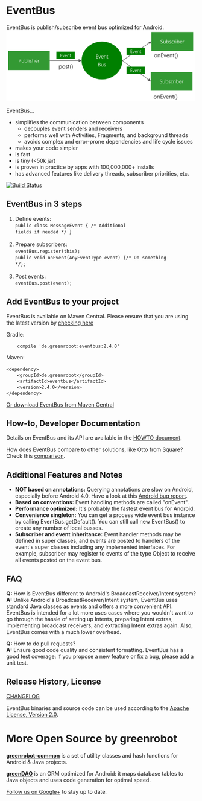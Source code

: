 EventBus
========
EventBus is publish/subscribe event bus optimized for Android.<br/>
<img src="EventBus-Publish-Subscribe.png" width="500" height="187"/>

EventBus...

 * simplifies the communication between components
    * decouples event senders and receivers
    * performs well with Activities, Fragments, and background threads
    * avoids complex and error-prone dependencies and life cycle issues
 * makes your code simpler
 * is fast
 * is tiny (<50k jar)
 * is proven in practice by apps with 100,000,000+ installs
 * has advanced features like delivery threads, subscriber priorities, etc.

 [![Build Status](https://travis-ci.org/greenrobot/EventBus.svg?branch=master)](https://travis-ci.org/greenrobot/EventBus)

EventBus in 3 steps
-------------------
1. Define events:<br/>
<code>public class MessageEvent { /* Additional fields if needed */ }</code><br/><br/>
2. Prepare subscribers:<br/>
<code>eventBus.register(this);</code><br/>
<code>public void onEvent(AnyEventType event) {/* Do something */};</code><br/><br/>
3. Post events:<br/>
<code>eventBus.post(event);</code>

Add EventBus to your project
----------------------------
EventBus is available on Maven Central. Please ensure that you are using the latest version by [checking here](http://search.maven.org/#search%7Cga%7C1%7Cg%3A%22de.greenrobot%22%20AND%20a%3A%22eventbus%22)

Gradle:
```
    compile 'de.greenrobot:eventbus:2.4.0'
```

Maven:
```
<dependency>
    <groupId>de.greenrobot</groupId>
    <artifactId>eventbus</artifactId>
    <version>2.4.0</version>
</dependency>
```

[Or download EventBus from Maven Central](http://search.maven.org/#search%7Cga%7C1%7Cg%3A%22de.greenrobot%22%20AND%20a%3A%22eventbus%22)

How-to, Developer Documentation
-------------------------------
Details on EventBus and its API are available in the [HOWTO document](HOWTO.md).

How does EventBus compare to other solutions, like Otto from Square? Check this [comparison](COMPARISON.md).

Additional Features and Notes
-----------------------------

* **NOT based on annotations:** Querying annotations are slow on Android, especially before Android 4.0. Have a look at this [Android bug report](http://code.google.com/p/android/issues/detail?id=7811).
* **Based on conventions:** Event handling methods are called "onEvent".
* **Performance optimized:** It's probably the fastest event bus for Android.
* **Convenience singleton:** You can get a process wide event bus instance by calling EventBus.getDefault(). You can still call new EventBus() to create any number of local busses.
* **Subscriber and event inheritance:** Event handler methods may be defined in super classes, and events are posted to handlers of the event's super classes including any implemented interfaces. For example, subscriber may register to events of the type Object to receive all events posted on the event bus.

FAQ
---
**Q:** How is EventBus different to Android's BroadcastReceiver/Intent system?<br/>
**A:** Unlike Android's BroadcastReceiver/Intent system, EventBus uses standard Java classes as events and offers a more convenient API. EventBus is intended for a lot more uses cases where you wouldn't want to go through the hassle of setting up Intents, preparing Intent extras, implementing broadcast receivers, and extracting Intent extras again. Also, EventBus comes with a much lower overhead.

 **Q:** How to do pull requests?<br/>
 **A:** Ensure good code quality and consistent formatting. EventBus has a good test coverage: if you propose a new feature or fix a bug, please add a unit test.

Release History, License
------------------------
[CHANGELOG](CHANGELOG.md)

EventBus binaries and source code can be used according to the [Apache License, Version 2.0](LICENSE).

More Open Source by greenrobot
==============================
[__greenrobot-common__](https://github.com/greenrobot/greenrobot-common) is a set of utility classes and hash functions for Android & Java projects.

[__greenDAO__](https://github.com/greenrobot/greenDAO) is an ORM optimized for Android: it maps database tables to Java objects and uses code generation for optimal speed.

[Follow us on Google+](https://plus.google.com/b/114381455741141514652/+GreenrobotDe/posts) to stay up to date.